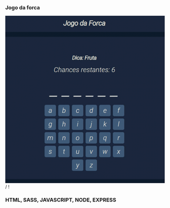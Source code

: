 ### Jogo da forca


![ Alt text](hangman.gif) / ! [](hangman.gif)


### HTML, SASS, JAVASCRIPT, NODE, EXPRESS